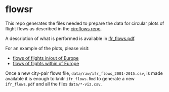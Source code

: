 # flowsr
This repo generates the files needed to prepare the data for circular plots of flight flows
as described in the [circflows repo](https://github.com/espinielli/circflows).

A description of what is performed is available in [ifr_flows.pdf](ifr_flows.pdf).

For an example of the plots, please visit:

* [flows of flights in/out of Europe](http://ansperformance.eu/studies/flows-extra/)
* [flows of flights within of Europe](http://ansperformance.eu/studies/flows-intra/)

Once a new city-pair flows file, `data/raw/ifr_flows_2001-2015.csv`, is made available
it is enough to knitr `ifr_flows.Rmd` to generate a new `ifr_flows.pdf` and all the files
`data/*-viz.csv`.
